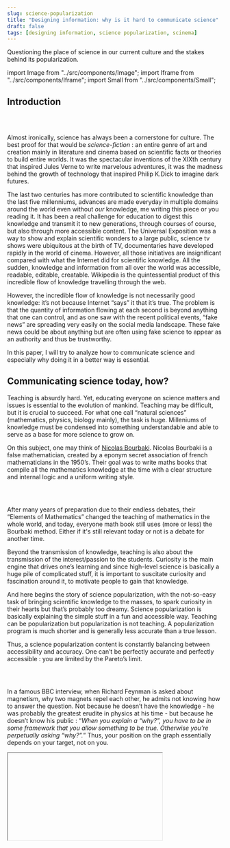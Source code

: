 ```yaml
---
slug: science-popularization
title: "Designing information: why is it hard to communicate science"
draft: false
tags: [designing information, science popularization, scinema]
---
```


Questioning the place of science in our current culture and the stakes behind its popularization.

<!--truncate-->

import Image from "../src/components/Image";
import Iframe from "../src/components/Iframe";
import Small from "../src/components/Small";

## Introduction

<Image
  srcImage="img/illustrations/science-communication-graph.png"
  altText="science-communication-graph"
  legend="Schematic overview of the field and the actors of science communication according to Carsten
  Könneker (Source: Wikipedia)"
/>

<br />

Almost ironically, science has always been a cornerstone for culture. The
best proof for that would be _science-fiction_ : an entire genre of
art and creation mainly in literature and cinema based on scientific facts
or theories to build entire worlds. It was the spectacular inventions of
the XIXth century that inspired Jules Verne to write marvelous adventures,
it was the madness behind the growth of technology that inspired Philip
K.Dick to imagine dark futures.

The last two centuries has more contributed to scientific knowledge than
the last five millenniums, advances are made everyday in multiple domains
around the world even without _our_ knowledge, me writing this
piece or you reading it. It has been a real challenge for education to
digest this knowledge and transmit it to new generations, through courses
of course, but also through more accessible content. The Universal
Exposition was a way to show and explain scientific wonders to a large
public, science tv shows were ubiquitous at the birth of TV, documentaries
have developed rapidly in the world of cinema. However, all those
initiatives are insignificant compared with what the Internet did for
scientific knowledge. All the sudden, knowledge and information from all
over the world was accessible, readable, editable, creatable. Wikipedia is
the quintessential product of this incredible flow of knowledge travelling
through the web.

However, the incredible flow of knowledge is not necessarily good
knowledge: it’s not because Internet “says” it that it’s true. The problem
is that the quantity of information flowing at each second is beyond
anything that one can control, and as one saw with the recent political
events, “fake news” are spreading very easily on the social media
landscape. These fake news could be about anything but are often using
fake science to appear as an authority and thus be trustworthy.

In this paper, I will try to analyze how to communicate science and
especially why doing it in a better way is essential.

## Communicating science today, how?

Teaching is absurdly hard. Yet, educating everyone on science matters and
issues is essential to the evolution of mankind. Teaching may be
difficult, but it is crucial to succeed. For what one call “natural
sciences” (mathematics, physics, biology mainly), the task is huge.
Milleniums of knowledge must be condensed into something understandable
and able to serve as a base for more science to grow on.

On this subject, one may think of
[Nicolas Bourbaki](https://en.wikipedia.org/wiki/Nicolas_Bourbaki). Nicolas Bourbaki is a false mathematician, created by a eponym secret
association of french mathematicians in the 1950’s. Their goal was to
write maths books that compile all the mathematics knowledge at the time
with a clear structure and internal logic and a uniform writing style.

<Image
  srcImage="https://upload.wikimedia.org/wikipedia/commons/thumb/b/b6/Bourbaki%2C_Theorie_des_ensembles_maitrier.jpg/220px-Bourbaki%2C_Theorie_des_ensembles_maitrier.jpg"
  altText="Elements of mathematics' cover"
  legend="Cover for 'Elements of Mathematics : Set Theory' (Source: Wikipedia)"
/>

<br />

After many years of preparation due to their endless debates, their
“Elements of Mathematics” changed the teaching of mathematics in the whole
world, and today, everyone math book still uses (more or less) the
Bourbaki method. Either if it's still relevant today or not is a debate
for another time.

Beyond the transmission of knowledge, teaching is also about the
transmission of the interest/passion to the students. Curiosity is the
main engine that drives one’s learning and since high-level science is
basically a huge pile of complicated stuff, it is important to suscitate
curiosity and fascination around it, to motivate people to gain that
knowledge.

And here begins the story of science popularization, with the not-so-easy
task of bringing scientific knowledge to the masses, to spark curiosity in
their hearts but that’s probably too dreamy. Science popularization is
basically explaining the simple stuff in a fun and accessible way. Teaching can be popularization but popularization is not teaching. A popularization
program is much shorter and is generally less accurate than a true lesson.

Thus, a science popularization content is constantly balancing between
accessibility and accuracy. One can’t be perfectly accurate and perfectly
accessible : you are limited by the Pareto’s limit.

<Image
  srcImage="img/illustrations/pareto.png"
  altText="pareto graph"
  legend="On this graph, each blue dot is a science pop. video for example. (Source: ScienceEtonnante)"
/>

<br />

In a famous BBC interview, when Richard Feynman is asked about magnetism,
why two magnets repel each other, he admits not knowing how to answer the
question. Not because he doesn’t have the knowledge - he was probably the
greatest erudite in physics at his time - but because he doesn’t know his
public : “_When you explain a “why?”, you have to be in some framework that you
allow something to be true. Otherwise you’re perpetually asking
“why?”._” Thus, your position on the graph essentially depends on your target,
not on you.

<Iframe
  srcUrl="https://www.youtube.com/embed/36GT2zI8lVA"
  width="360"
  height="203"
  legend="I beg you to watch this entirely."
/>

As a consequence, science popularization is always hiding information : it
is lying. BUT it is the truth in a certain framework, not a certain
_opinion_, and most importantly it doesn’t contradict or betray the
ground truth.

## If science tells the _truth_, why is it so difficult to communicate that?

You realize now that, even with science communication, the notion of truth
is tricky : it is always a truth, based on the context of the
communication, on the public, not necessarily the whole truth. This makes
science communication difficult for those who are not used to it. In
addition, a strong psychological effect is playing its part here : The
Impostor syndrome.

The impostor syndrome is a psychological pattern in which an individual,
in this scenario a scientist, doubts their accomplishments or their
knowledge, convinced that they are not rightful to talk about their
science specialty. They focus on all the things they don’t know, instead
of seeing all the things they can actually explain very well.

On the contrary, for non-scientists, another psychological syndrome can
influence them : the
[Dunning-Kruger effect](https://en.wikipedia.org/wiki/Dunning%E2%80%93Kruger_effect). This effect actually englobes the impostor syndrome but is more known
for the following tendency : an individual with low ability or knowledge
on something will often think having illusory superiority and will
mistakenly evaluate their true expertise on something.

<br />

<Image
srcImage="https://catalogofbias.org/wp-content/uploads/sites/2/2018/03/dk-effect-1.png"
altText="dunning-kruger"
legend={
<>
Pic of <em>stupidity</em> early on, the valley of <em>despair</em> i.e.
impostor syndrome and the slope of enlightenment (Source:{" "}
<a href="https://catalogofbias.org/2018/03/22/twenty-years-of-bias-and-the-dunning-kruger-effect/">
Catalog of Bias
</a>
)
</>
}
/>

The basic application of that effect can be in every football supporter in
the world, thinking they could do a better job on the field when a player
misses a goal. But it also extends to scientific knowledge. This also
comes with a blur between facts and opinion on a subject, as if the
individual is expert enough to develop a valid opinion on the matter.

When you want to verify your opinion, you may introduce a confirmation
bias in your research : you may focus only on the sources validating your
thoughts and not those which contradict it. It’s a classic beginner’s
mistake in science experimentation.

It gets worse when you mix this with social media : the strength of
internet is to be a amazing field for expression, with an emphasis on
personal expression. Everyone can be a media. Every person on the planet
can be plugged, subscribed, linked to your daily thoughts and opinions.
Your followers counter becomes a treacherous measure of the validity of
your sayings : you can be saying non-sense, if it has 3000 likes, that’s
like 3000 people supporting you.

The paradigm of social media is to personalize your experience at an
extreme level. On the basis of your navigation history, previous
purchases, … very sophisticated classifiers can label you precisely :
gender, age, sexual orientation, political orientation, interests. The
website wants you to spend time on it, thus wants to give you only the
content the more adapted to your “internet personality”. It basically
encapsulate your experience with people exactly like you, with the same
opinions and thoughts. It makes you happy but it doesn’t challenge your
mind one bit. Add the fact that you also may be exposed to viral fake
news, if you don’t have any “acquaintance” in your network, that actually
correct this fact, you may believe it your whole life.

Let’s take the example of flat-earthers.

Flat-earth is a (surprisingly large) group of people believing that the
Earth is flat and that all governments are lying about it. This is such an
absurd idea that people didn’t really take them seriously and instead of
carefully explaining why you don’t see the curvature of the globe on the
horizon, people made fun of them. So they started to regroup, to post on
YouTube and social medias nearly scientific content made by them that
fools anyone naive enough or ready to “believe” : they started a
community. This community feeds on mockery to amplify the faith of their
members into this belief and to amplify the links between the members. It
is a social organisation at its core.

Such absurd conspiracy theories don’t come alone : one conspiracy lead
naturally to another, a phenomenon that separates even more these people
from the rest of the society, making a change of mind nearly impossible.

<Iframe
  srcUrl="https://www.youtube.com/embed/T8-YdgU-CF4"
  width="360"
  height="203"
  legend="Video from Mark Sargent about the Flat Earth '''Clues''' ... 1M views."
/>

Flat Earth is born on the Internet from the incredible “knowledge” tools
everyone have at their disposal : a search engine, blogs, forums, social
networks. They were used in a biased way but this bias lead was reported
on their whole internet environment, making it less easy to stumble on the
ground truth.

I recommend watching the amazing documentary Behind the Curve on Netflix
to learn more about this subject.

<Iframe
  srcUrl="https://www.youtube.com/embed/nuAoQsrYJqI"
  width="360"
  height="203"
  legend={
    <>
      Trailer for <em>Behind the Curve</em>
    </>
  }
/>

## Some random thoughts on "what-to-do-now"

The first essential idea is to reconnect with people : science is not
accessible enough, especially when you’re wrong like Flat Earth. It is a
very difficult issue to tackle and I don’t really have a magic answer.
According to me, the education system in science introduce a lot of shame
(especially in France) when you give a wrong answer, and a less fearful
system may be beneficial to attract more students to science, to better
integrate science in culture, etc.

On accessibility, academic science is like a menacing castle with huge
walls : impossible to get in and people in it look down on you. We need to
take down those walls and make science communication friendlier, more
attractive. From my personal experience as a science communicator, linking
science to a another topic, in appearance completely out of it, is a
working solution. By colliding science and cinema together, I can attract
cinema lovers to scientific topics easily. As previously said, being a
science communicator is less about teaching than arousing the curiosity
for science in general.

<Iframe
  srcUrl="https://www.youtube.com/embed/P1VW4ZhPENA"
  width="560"
  height="315"
  legend="My video on the analysis of fluids dynamics in the VFX industry"
/>

Another idea I applied is to change the look of science. If you try to
read a scientific paper, you may be giving up without really going into
it. Scientific are not designers at all, and render an idea visually
demands time they often don’t have, so most of the papers or posters are
really austere and poorly attractive, without even mentioning the actual
look of an equation, closer to hieroglyphs than words. Science
communication must decipher science for the public and propose a more
attractive look. On my channel, I use the visual esthetics of cinema to
get unusual scientific content : by embedding scientific visuals inside a
movie, I can make them fun to look at in a very easy and convenient way.

Of course, let's not forget the basic rules of science communication :
always check and show your sources, don't be afraid to make mistakes and
have the energy to correct them, submit your work to a variety of people
to gain feedback, ... I will stop this here before it turns into a
Linkedin motivational post.

## Conclusion

I tried to give an view of science communication today, what is at stake,
why it is so difficult and necessary in our world context and how to maybe
make it better. I remind that this survey is, often like a science
communication content itself, a restricted point of view on the truth.

Thanks for reading !

> Update 2021: Jesus Christ, I read that differently after the Covid pandemic 😐
